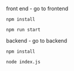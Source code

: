 front end - go to frontend

`npm install`

`npm run start`

backend - go to backend

`npm install`

`node index.js`